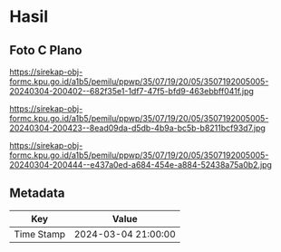 # Hasil

## Foto C Plano

https://sirekap-obj-formc.kpu.go.id/a1b5/pemilu/ppwp/35/07/19/20/05/3507192005005-20240304-200402--682f35e1-1df7-47f5-bfd9-463ebbff041f.jpg

https://sirekap-obj-formc.kpu.go.id/a1b5/pemilu/ppwp/35/07/19/20/05/3507192005005-20240304-200423--8ead09da-d5db-4b9a-bc5b-b8211bcf93d7.jpg

https://sirekap-obj-formc.kpu.go.id/a1b5/pemilu/ppwp/35/07/19/20/05/3507192005005-20240304-200444--e437a0ed-a684-454e-a884-52438a75a0b2.jpg


## Metadata

| Key        | Value               |
| ---------- | ------------------- |
| Time Stamp | 2024-03-04 21:00:00 |



